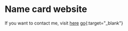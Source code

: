 #                                                         Name card website

If you want to contact me, visit <a href='https://aziza2027.github.io/name-card-website' target="_blank">here</a>
[go](http://stackoverflow.com){:target="_blank"}
